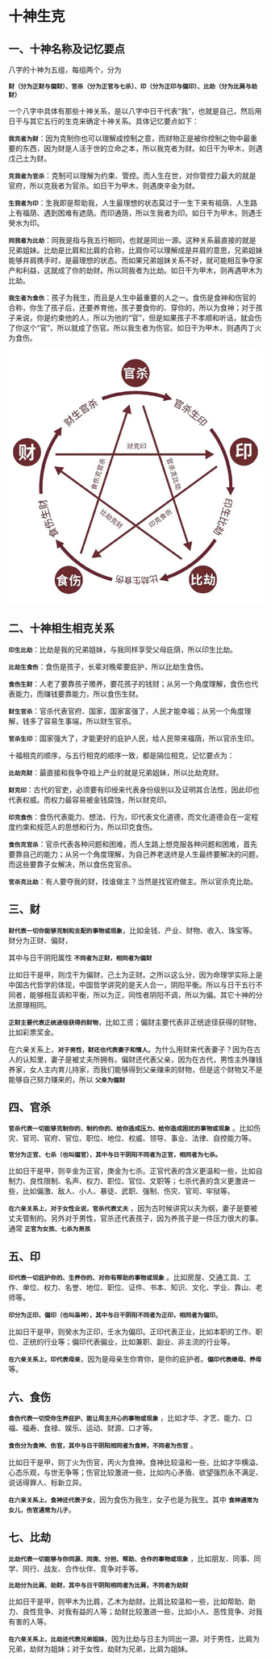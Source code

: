 # 十神生克

## 一、十神名称及记忆要点

八字的十神为五组，每组两个，分为

**`财（分为正财与偏财）、官杀（分为正官与七杀）、印（分为正印与偏印）、比劫（分为比肩与劫财）`**

一个八字中具体有那些十神关系，是以八字中日干代表“我”，也就是自己，然后用日干与其它五行的生克来确定十神关系。具体记忆要点如下：

**`我克者为财`**：因为克制你也可以理解成控制之意，而财物正是被你控制之物中最重要的东西，因为财是人活于世的立命之本，所以我克者为财。如日干为甲木，则遇戊己土为财。

**`克我者为官杀`**：克制可以理解为约束、管控。而人生在世，对你管控力最大的就是官府，所以克我者为官杀。如日干为甲木，则遇庚辛金为财。

**`生我者为印`**：生我即是帮助我，人生最理想的状态莫过于一生下来有祖荫、人生路上有福荫、遇到困难有遮荫。而印通荫，所以生我者为印。如日干为甲木，则遇壬癸水为印。

**`同我者为比劫`**：同我是指与我五行相同，也就是同出一源。这种关系最直接的就是兄弟姐妹。比劫是比肩和比肩的合称，比肩你可以理解成是并肩的意思，兄弟姐妹能够并肩携手时，是最理想的状态。而如果兄弟姐妹关系不好，就可能相互争夺家产和利益，这就成了你的劫财。所以同我者为比劫。如日干为甲木，则再遇甲木为比劫。

**`我生者为食伤`**：孩子为我生，而且是人生中最重要的人之一。食伤是食神和伤官的合称，你生了孩子后，还要养育他，孩子要食你的、穿你的，所以为食神；对于孩子来说，你是约束他的人，所以为他的“官”，但是如果孩子不孝顺和听话，就会伤了你这个“官”，所以就成了伤官。所以我生者为伤官。如日干为甲木，则遇丙丁火为食伤。

![alt text](10701.webp)

## 二、十神相生相克关系

**`印生比劫`**：比劫是我的兄弟姐妹，与我同样享受父母庇荫，所以印生比劫。

**`比劫生食伤`**：食伤是孩子，长辈对晚辈要庇护，所以比劫生食伤。

**`食伤生财`**：人老了要靠孩子赡养，要花孩子的钱财；从另一个角度理解，食伤也代表能力，而赚钱要靠能力，所以食伤生财。

**`财生官杀`**：官杀代表官府、国家，国家富强了，人民才能幸福；从另一个角度理解，钱多了容易生事端，所以财生官杀。

**`官杀生印`**：国家强大了，才能更好的庇护人民，给人民带来福荫，所以官杀生印。

十福相克的顺序，与五行相克的顺序一致，都是隔位相克，记忆要点为：

**`比劫克财`**：最直接和我争夺祖上产业的就是兄弟姐妹，所以比劫克财。

**`财克印`**：古代的官吏，必须要有印绶来代表身份级别以及证明其合法性，因此印也代表权威。而权力最容易被金钱腐蚀，所以财克印。

**`印克食伤`**：食伤代表能力、想法、行为，印代表文化道德，而文化道德会在一定程度约束和规范人的思想和行为，所以印克食伤。

**`食伤克官杀`**：官杀代表各种问题和困难，而人生路上想克服各种问题和困难，首先要靠自己的能力；从另一个角度理解，为自己养老送终是人生最终要解决的问题，而这些要靠子女解决，所以食伤克官杀。

**`官杀克比劫`**：有人要夺我的财，找谁做主？当然是找官府做主。所以官杀克比劫。

## 三、财

**`财代表一切你能够克制和支配的事物或现象`**，比如金钱、产业、财物、收入、珠宝等。财分为正财、偏财，

其中与日干阴阳属性 **`不同者为正财，相同者为偏财`**

比如日干是甲，则戊干为偏财，己土为正财。之所以这么分，因为命理学实际上是中国古代哲学的体现，中国哲学讲究的是天人合一，阴阳平衡。所以与日干五行不同者，能够相互调和平衡，所以为正，同性者阴阳不调，所以为偏。其它十神的分法原理相同。

**`正财主要代表正统途径获得的财物`**，比如工资；偏财主要代表非正统途径获得的财物，比如彩票奖金。

在六亲关系上，**`对于男性，财还也代表妻子和情人`**。为什么用财来代表妻子？因为在古人的认知里，妻子是被丈夫所拥有。偏财还代表父亲，因为在古代，男性主外赚钱养家，女人主内育儿持家，而我们能够得到父亲赚来的财物，但是这个财物又不是能够自己努力赚来的，所以 **`父亲为偏财`**

## 四、官杀

**`官杀代表一切能够克制你的、制约你的、给你造成压力、给你造成困扰的事物或现象`** 。比如伤灾、官司、官府、官位、职位、地位、权威、领导、事业、法律、自控能力等。

**`官分为正官、七杀（也叫偏官），其中与日干阴阳不同者为正官，相同者为七杀。`**

比如日干是甲，则辛金为正官，庚金为七杀。正官代表的含义更温和一些，比如自制力、良性限制、名声、权力、职位、官位、文职等；七杀代表的含义更激进一些，比如偏激、敌人、小人、暴徒、武职、强制、伤灾、官司、牢狱等。

**`在六亲关系上，对于女性业说，官杀代表丈夫`** ，因为古时候讲究以夫为纲，妻子是要被丈夫管制的。另外对于男性，官杀还代表孩子，因为养孩子是一件压力很大的事。通常 **`正官为女孩、七杀为男孩`**

## 五、印

**`印代表一切庇护你的、生养你的、对你有帮助的事物或现象`** 。比如房屋、交通工具、工作、单位、权力、名誉、地位、职位、证件、书本、知识、文化、学业、靠山、老师等。

**`印分为正印、偏印（也叫枭神），其中与日干阴阳不同者为正印，相同者为偏印`**。

比如日干是甲，则癸水为正印，壬水为偏印。正印代表正业，比如本职的工作、职位、正统的行业等；偏印代表偏业，比如兼职、副业、非主流的行业等。

**`在六亲关系上，印代表母亲`**，因为是母亲生你育你，是你的庇护者。**`偏印代表继母、养母`** 等。

## 六、食伤

**`食伤代表一切受你生养庇护、能让局主开心的事物或现象`** ，比如才华、才艺、能力、口福、福寿、食禄、娱乐、运动、财源、口才等。

**`食伤分为食神、伤官，其中与日干阴阳相同者为食神，不同者为伤官`** 。

比如日干是甲，则丁火为伤官，丙火为食神。食神比较温和一些，比如才华横溢、心态乐观，与世无争等；伤官比较激进一些，比如内心矛盾、欲望强烈永不满足、说话得罪人、标新立异。

**`在六亲关系上，食神还代表子女`**，因为食伤为我生，女子也是为我生。其中 **`食神通常为女儿，伤官通常为儿子`**。

## 七、比劫

**`比劫代表一切能够与你同源、同类、分担、帮助、合作的事物或现象`** ，比如朋友、同事、同学、同行、战友、合作伙伴、竞争对手等。

**`比劫分为比肩、劫财，其中与日干阴阳相同者为比肩，不同者为劫财`**

比如日干是甲，则甲木为比肩，乙木为劫财。比肩比较温和一些，比如帮助、助力、良性竞争、对我有益的人等；劫财比较激进一些，比如小人、恶性竞争、对我有害的人等。

**`在六亲关系上，比劫还代表兄弟姐妹`**，因为比劫与日主为同出一源。对于男性，比肩为兄弟，劫财为姐妹；对于女性，劫财为兄弟，比肩为姐妹。